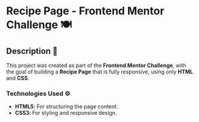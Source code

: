 # Recipe Page - Frontend Mentor Challenge 🍽️

## Description 📜

This project was created as part of the **Frontend Mentor Challenge**, with the goal of building a **Recipe Page** that is fully responsive, using only **HTML** and **CSS**.

### Technologies Used ⚙️

- **HTML5**: For structuring the page content.
- **CSS3**: For styling and responsive design.
